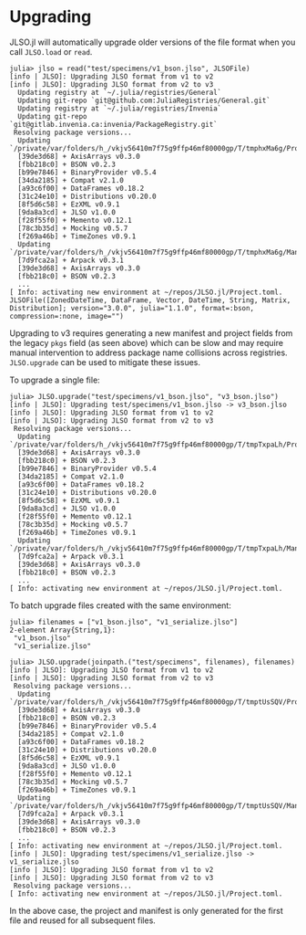 # Upgrading

JLSO.jl will automatically upgrade older versions of the file format when you call `JLSO.load` or `read`.

```
julia> jlso = read("test/specimens/v1_bson.jlso", JLSOFile)
[info | JLSO]: Upgrading JLSO format from v1 to v2
[info | JLSO]: Upgrading JLSO format from v2 to v3
  Updating registry at `~/.julia/registries/General`
  Updating git-repo `git@github.com:JuliaRegistries/General.git`
  Updating registry at `~/.julia/registries/Invenia`
  Updating git-repo `git@gitlab.invenia.ca:invenia/PackageRegistry.git`
 Resolving package versions...
  Updating `/private/var/folders/h_/vkjv56410m7f75g9ffp46mf80000gp/T/tmphxMa6g/Project.toml`
  [39de3d68] + AxisArrays v0.3.0
  [fbb218c0] + BSON v0.2.3
  [b99e7846] + BinaryProvider v0.5.4
  [34da2185] + Compat v2.1.0
  [a93c6f00] + DataFrames v0.18.2
  [31c24e10] + Distributions v0.20.0
  [8f5d6c58] + EzXML v0.9.1
  [9da8a3cd] + JLSO v1.0.0
  [f28f55f0] + Memento v0.12.1
  [78c3b35d] + Mocking v0.5.7
  [f269a46b] + TimeZones v0.9.1
  Updating `/private/var/folders/h_/vkjv56410m7f75g9ffp46mf80000gp/T/tmphxMa6g/Manifest.toml`
  [7d9fca2a] + Arpack v0.3.1
  [39de3d68] + AxisArrays v0.3.0
  [fbb218c0] + BSON v0.2.3
  ...
[ Info: activating new environment at ~/repos/JLSO.jl/Project.toml.
JLSOFile([ZonedDateTime, DataFrame, Vector, DateTime, String, Matrix, Distribution]; version="3.0.0", julia="1.1.0", format=:bson, compression=:none, image="")
```

Upgrading to v3 requires generating a new manifest and project fields from the legacy `pkgs` field (as seen above) which can be slow and may require manual intervention to address package name collisions across registries.
`JLSO.upgrade` can be used to mitigate these issues.

To upgrade a single file:

```
julia> JLSO.upgrade("test/specimens/v1_bson.jlso", "v3_bson.jlso")
[info | JLSO]: Upgrading test/specimens/v1_bson.jlso -> v3_bson.jlso
[info | JLSO]: Upgrading JLSO format from v1 to v2
[info | JLSO]: Upgrading JLSO format from v2 to v3
 Resolving package versions...
  Updating `/private/var/folders/h_/vkjv56410m7f75g9ffp46mf80000gp/T/tmpTxpaLh/Project.toml`
  [39de3d68] + AxisArrays v0.3.0
  [fbb218c0] + BSON v0.2.3
  [b99e7846] + BinaryProvider v0.5.4
  [34da2185] + Compat v2.1.0
  [a93c6f00] + DataFrames v0.18.2
  [31c24e10] + Distributions v0.20.0
  [8f5d6c58] + EzXML v0.9.1
  [9da8a3cd] + JLSO v1.0.0
  [f28f55f0] + Memento v0.12.1
  [78c3b35d] + Mocking v0.5.7
  [f269a46b] + TimeZones v0.9.1
  Updating `/private/var/folders/h_/vkjv56410m7f75g9ffp46mf80000gp/T/tmpTxpaLh/Manifest.toml`
  [7d9fca2a] + Arpack v0.3.1
  [39de3d68] + AxisArrays v0.3.0
  [fbb218c0] + BSON v0.2.3
  ...
[ Info: activating new environment at ~/repos/JLSO.jl/Project.toml.
```

To batch upgrade files created with the same environment:

```
julia> filenames = ["v1_bson.jlso", "v1_serialize.jlso"]
2-element Array{String,1}:
 "v1_bson.jlso"
 "v1_serialize.jlso"

julia> JLSO.upgrade(joinpath.("test/specimens", filenames), filenames)
[info | JLSO]: Upgrading JLSO format from v1 to v2
[info | JLSO]: Upgrading JLSO format from v2 to v3
 Resolving package versions...
  Updating `/private/var/folders/h_/vkjv56410m7f75g9ffp46mf80000gp/T/tmptUsSQV/Project.toml`
  [39de3d68] + AxisArrays v0.3.0
  [fbb218c0] + BSON v0.2.3
  [b99e7846] + BinaryProvider v0.5.4
  [34da2185] + Compat v2.1.0
  [a93c6f00] + DataFrames v0.18.2
  [31c24e10] + Distributions v0.20.0
  [8f5d6c58] + EzXML v0.9.1
  [9da8a3cd] + JLSO v1.0.0
  [f28f55f0] + Memento v0.12.1
  [78c3b35d] + Mocking v0.5.7
  [f269a46b] + TimeZones v0.9.1
  Updating `/private/var/folders/h_/vkjv56410m7f75g9ffp46mf80000gp/T/tmptUsSQV/Manifest.toml`
  [7d9fca2a] + Arpack v0.3.1
  [39de3d68] + AxisArrays v0.3.0
  [fbb218c0] + BSON v0.2.3
  ...
[ Info: activating new environment at ~/repos/JLSO.jl/Project.toml.
[info | JLSO]: Upgrading test/specimens/v1_serialize.jlso -> v1_serialize.jlso
[info | JLSO]: Upgrading JLSO format from v1 to v2
[info | JLSO]: Upgrading JLSO format from v2 to v3
 Resolving package versions...
[ Info: activating new environment at ~/repos/JLSO.jl/Project.toml.

```

In the above case, the project and manifest is only generated for the first file and reused for all subsequent files.
